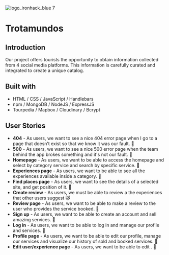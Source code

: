 ![logo_ironhack_blue 7](https://user-images.githubusercontent.com/23629340/40541063-a07a0a8a-601a-11e8-91b5-2f13e4e6b441.png)

# Trotamundos


## Introduction

Our project offers tourists the opportunity to obtain information collected from 4 social media platforms. This information is carefully curated and integrated to create a unique catalog.

## Built with
- HTML / CSS / JavaScript / Handlebars
- npm / MongoDB / NodeJS / ExpressJS
- Tourpedia / Mapbox  / Cloudinary / Bcrypt

## User Stories
- **404** - As users, we want to see a nice 404 error page when I go to a page that doesn’t exist so that we know it was our fault. 🙊
- **500** - As users, we want to see a nice 500 error page when the team behind the app brokes something and it's not our fault. 🦦
- **Homepage** - As users, we want to be able to access the homepage and select by category service and search by specific service. 🦁
- **Experiences page** - As users, we want to be able to see all the experiences available inside a category. 🐯
- **Find places page** - As users, we want to see the details of a selected site, and get position of it. 🐆
- **Create review** - As users, we must be able to review a the experiences that other users suggest 🐱
- **Review page** - As users, we want to be able to make a review to the user who provides the service booked. 🦄
- **Sign up** - As users, we want to be able to create an account and sell amazing services. 🐣
- **Log in** - As users, we want to be able to log in and manage our profile and services. 🐥
- **Profile page** - As users, we want to be able to edit our profile, manage our services and visualize our history of sold and booked services. 🦢
- **Edit user/experience page** - As users, we want to be able to edit . 🐽
